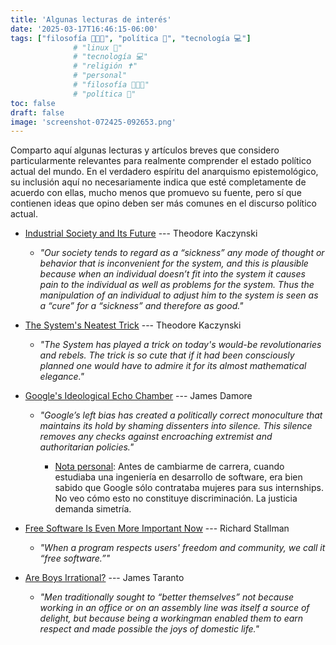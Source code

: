 ```yaml
---
title: 'Algunas lecturas de interés'
date: '2025-03-17T16:46:15-06:00'
tags: ["filosofía 👨‍👩‍👦", "política 📜", "tecnología 💻"]    
              # "linux 🐧"
              # "tecnología 💻"
              # "religión ✝️"
              # "personal"
              # "filosofía 👨‍👩‍👦"
              # "política 📜"
toc: false
draft: false
image: 'screenshot-072425-092653.png'
---
```


Comparto aquí algunas lecturas y artículos breves que
considero particularmente relevantes para realmente
comprender el estado político actual del mundo. En el
verdadero espíritu del anarquismo epistemológico, su
inclusión aquí no necesariamente indica que esté
completamente de acuerdo con ellas, mucho menos que promuevo
su fuente, pero sí que contienen ideas que opino deben ser
más comunes en el discurso político actual.

- [Industrial Society and Its Future](http://editions-hache.com/essais/pdf/kaczynski2.pdf) --- Theodore Kaczynski
    - *"Our society tends to regard as a “sickness” any mode of thought or behavior that is inconvenient for the system, and this is plausible because when an individual doesn’t fit into the system it causes pain to the individual as well as problems for the system. Thus the manipulation of an individual to adjust him to the system is seen as a “cure” for a “sickness” and therefore as good."*

- [The System's Neatest Trick](https://theanarchistlibrary.org/library/ted-kaczynski-the-system-s-neatest-trick) --- Theodore Kaczynski
    -  *"The System has played a trick on today's would-be revolutionaries and rebels. The trick is so cute that if it had been consciously planned one would have to admire it for its almost mathematical elegance."*

- [Google's Ideological Echo Chamber](https://assets.documentcloud.org/documents/3914586/Googles-Ideological-Echo-Chamber.pdf) --- James Damore
    - *"Google’s left bias has created a politically correct monoculture that maintains its hold  by shaming dissenters into silence. This silence removes any checks against encroaching extremist and authoritarian policies."*

        - <u>Nota personal</u>: Antes de cambiarme de
          carrera, cuando estudiaba una ingeniería en
          desarrollo de software, era bien sabido que Google
          sólo contrataba mujeres para sus internships. No
          veo cómo esto no constituye discriminación. La
          justicia demanda simetría.

- [Free Software Is Even More Important Now](https://www.gnu.org/philosophy/free-software-even-more-important.html) --- Richard Stallman
    - *"When a program respects users' freedom and community, we call it “free software.”"*


- [Are Boys Irrational?](http://web.archive.org/web/20131217120442/http://online.wsj.com/news/articles/SB10001424052702304403804579262291294720488) --- James Taranto
    - *"Men traditionally sought to “better themselves” not because working in an office or on an assembly line was itself a source of delight, but because being a workingman enabled them to earn respect and made possible the joys of domestic life."*


<!--- 
- [Pump and Dump](https://radishmag.wordpress.com/2014/02/14/pump-and-dump/) --- Radish Mag
    - *"Men traditionally sought to “better themselves” not because working in an office or on an assembly line was itself a source of delight, but because being a workingman enabled them to earn respect and made possible the joys of domestic life."*
--->

